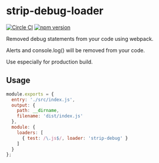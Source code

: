 # strip-debug-loader
[![Circle CI](https://circleci.com/gh/motoedie/strip-debug-loader.svg?style=svg)](https://circleci.com/gh/motoedie/strip-debug-loader)
[![npm version](https://img.shields.io/npm/v/strip-debug-loader.svg?style=flat-square)](https://www.npmjs.com/package/strip-debug-loader)

Removed debug statements from your code using webpack.

Alerts and console.log() will be removed from your code.

Use especially for production build.

## Usage
```javascript
module.exports = {
  entry: './src/index.js',
  output: {
    path: __dirname,
    filename: 'dist/index.js'
  },
  module: {
    loaders: [
      { test: /\.js$/, loader: 'strip-debug' }
    ]
  }
};
```
